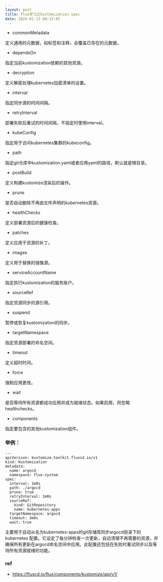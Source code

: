 ```yaml
---
layout: post
title: flux学习之kustomization spec
date: 2024-01-13 00:12:05
---
```


- commonMetadata

定义通用的元数据，如标签和注释，会覆盖已存在的元数据。

- dependsOn

指定当前kustomization依赖的其他资源。

- decryption

定义解密处理kubernetes加密清单的设置。

- interval

指定同步源的时间间隔。

- retryInterval

部署失败后重试的时间间隔，不指定时使用interval。

- kubeConfig

指定用于访问kubernetes集群的kubeconfig。

- path

指定git仓库中kustomization.yaml或者应用yaml的路径，默认就是根目录。

- postBuild

定义构建kustomize渲染后的操作。

- prune

是否自动删除不再由文件声明的kubernetes资源。

- healthChecks

定义部署资源后的健康检查。

- patches

定义应用于资源的补丁。

- images

定义用于替换的镜像源。

- serviceAccountName

指定执行kustomization的服务账户。

- sourceRef

指定资源同步的源引用。

- suspend

暂停或恢复kustomization的同步。

- targetNamespace

指定资源部署的命名空间。

- timeout

定义超时时间。

- force

强制应用更改。

- wait

是否等待所有资源都成功应用并成为就绪状态。如果启用，将忽略healthchecks。

- components

指定要包含的其他kustomization组件。

### 举例：

```
---
apiVersion: kustomize.toolkit.fluxcd.io/v1
kind: Kustomization
metadata:
  name: argocd
  namespace: flux-system
spec:
  interval: 1m0s
  path: ./argocd
  prune: true
  retryInterval: 1m0s
  sourceRef:
    kind: GitRepository
    name: kubernetes-apps
  targetNamespace: argocd
  timeout: 3m0s
  wait: true
```

主要用于自动从名为kubernetes-apps的git存储库同步argocd目录下的kubernetes 配置。它设定了每分钟检查一次更新，自动清理不再需要的资源，并确保所有更新在argocd命名空间中应用。此配置还包括在失败时重试同步以及等待所有资源就绪的功能。

### ref

- https://fluxcd.io/flux/components/kustomize/api/v1/
